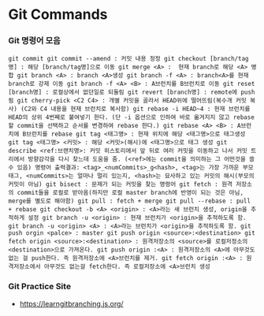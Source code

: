 # Git Commands

### Git 명령어 모음

`
git commit
git commit --amend : 커밋 내용 정정
git checkout [branch/tag명] : 해당 [branch/tag명]으로 이동
git merge <A> :  현재 branch로 해당 <A> 병합
git branch <A> : branch <A>생성
git branch -f <A> : branch<A>를 현재 branch로 강제 이동
git branch -f <A> <B> : A브런치를 B브런치로 이동
git reset [branch명] : 로컬상에서 없던일로 되돌림
git revert [branch명] : remote에 push됨
git cherry-pick <C2 C4> : 개별 커밋을 골라서 HEAD위에 떨어뜨림(복수개 커밋 복사)
(C2와 C4 내용을 현재 브런치로 복사함)
git rebase -i HEAD~4 : 현재 브런치를 HEAD의 상위 4번째로 붙여넣기 한다.
(단 -i 옵션으로 인하여 바로 옮겨지지 않고 rebase할 commit을 선택하고 순서를 변경하여 rebase 한다.)
git rebase <A> <B> : A브런치에 B브런치를 rebase
git tag <태그명> : 현재 위치에 해당 <태그명>으로 태그생성
git tag <태그명> <커밋> : 해당 <커밋>(해시)에 <태그명>으로 태그 생성
git describe <ref:브랜치명>: 커밋 히스토리에서 앞 뒤로 여러 커밋을 이동하고 나서 커밋 트리에서 방향감각을 다시 찾느데 도움을 줌.
(<ref>에는 commit을 의미하는 그 어떤것을 쓸 수 있음)
명령어 출력결과: <tag>_<numCommits>_g<hash>, <tag>는 가장 가까운 부모 태그, <numCommits>는 얼마나 멀리 있는지, <hash>는 묘사하고 있는 커밋의 해시(부모의 커밋이 아님)
git bisect : 문제가 되는 커밋을 찾는 명령어
git fetch : 원격 저장소의 commit들을 로컬로 받아옴(하지만 로컬 master branch에 반영이 되는 것은 아님, merge를 별도로 해야함)
git pull : fetch + merge
git pull --rebase : pull + rebase
git checkout -b <A> <origin> : <A>라는 새 브런치 생성, origin을 추적하게 설정
git branch -u <origin> : 현재 브런치가 <origin>을 추적하도록 함.
git branch -u <origin> <A> : <A>라는 브런치가 <origin>을 추적하도록 함.
git push orgin <palce> : master
git push origin <source>:<destination>
git fetch origin <source>:<destination> : 원격저장소의 <source>를 로컬저정소의 <destination>으로 가져온다.
git push origin :<A> : 원격저장소의 <A>에 아무것도 없는 걸 push한다. 즉 원격저장소에 <A>브런치를 제거.
git fetch origin :<A> : 원격저장소에서 아무것도 없는걸 fetch한다. 즉 로컬저장소에 <A>브런치 생성
`

### Git Practice Site
 - https://learngitbranching.js.org/
